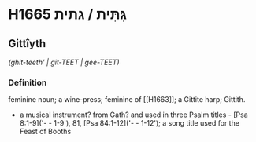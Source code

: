 # H1665 גִּתִּית / גתית

## Gittîyth

_(ghit-teeth' | ɡit-TEET | ɡee-TEET)_

### Definition

feminine noun; a wine-press; feminine of [[H1663]]; a Gittite harp; Gittith.

- a musical instrument? from Gath? and used in three Psalm titles - [Psa 8:1-9]('- - 1-9'), 81, [Psa 84:1-12]('- - 1-12'); a song title used for the Feast of Booths
